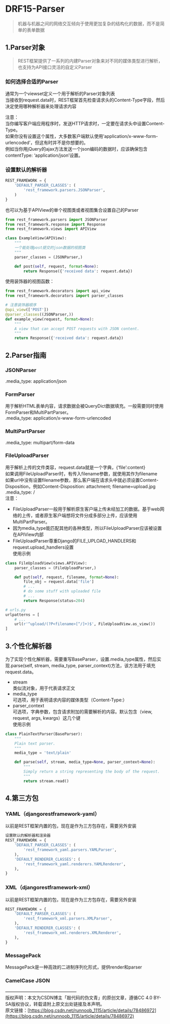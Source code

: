 # DRF15-Parser
> 机器与机器之间的网络交互倾向于使用更加复杂的结构化的数据，而不是简单的表单数据



## 1.Parser对象
> REST框架提供了一系列的内建Parser对象来对不同的媒体类型进行解析，也支持为API接口灵活的自定义Parser



### 如何选择合适的Parser
通常为一个viewset定义一个用于解析的Parser对象列表  
当接收到request.data时，REST框架首先检查请求头的Content-Type字段，然后决定使用哪种解析器来处理请求内容

注意：  
当你编写客户端应用程序时，发送HTTP请求时，一定要在请求头中设置Content-Type。  
如果你没有设置这个属性，大多数客户端默认使用’application/x-www-form-urlencoded’，但这有时并不是你想要的。  
例如当你用jQuery的ajax方法发送一个json编码的数据时，应该确保包含contentType: ‘application/json’设置。


### 设置默认的解析器
```python
REST_FRAMEWORK = {
    'DEFAULT_PARSER_CLASSES': (
        'rest_framework.parsers.JSONParser',
    )
}
```
也可以为基于APIView的单个视图类或者视图集合设置自己的Parser
```python
from rest_framework.parsers import JSONParser
from rest_framework.response import Response
from rest_framework.views import APIView

class ExampleView(APIView):
    """
    一个能处理post提交的json数据的视图类
    """
    parser_classes = (JSONParser,)

    def post(self, request, format=None):
        return Response({'received data': request.data})
```
使用装饰器的视图函数：

```python
from rest_framework.decorators import api_view
from rest_framework.decorators import parser_classes

# 注意装饰器顺序
@api_view(['POST'])
@parser_classes((JSONParser,))
def example_view(request, format=None):
    """
    A view that can accept POST requests with JSON content.
    """
    return Response({'received data': request.data})
```

## 2.Parser指南

### JSONParser
.media_type: application/json


### FormParser
用于解析HTML表单内容，请求数据会被QueryDict数据填充。一般需要同时使用FormParser和MultiPartParser。  
.media_type: application/x-www-form-urlencoded


### MultiPartParser
.media_type: multipart/form-data


### FileUploadParser
用于解析上传的文件类容，request.data就是一个字典，{‘file’:content}  
如果调用FileUploadParser时，有传入filename参数，就使用其作为filename  
如果url中没有设置filename参数，那么客户端在请求头中就必须设置Content-Disposition，例如Content-Disposition: attachment; filename=upload.jpg  
.media_type: /  
注意：  
- FileUploadParser一般用于解析原生客户端上传未经加工的数据。基于web网络的上传，或者原生客户端想将文件分成多部分上传，应该使用MultiPartParser。  
- 因为media_type能匹配其他的各种类型，所以FileUploadParser应该被设置在APIView内部  
- FileUploadParser尊重Django的FILE_UPLOAD_HANDLERS和request.upload_handlers设置  
使用示例
```python
class FileUploadView(views.APIView):
    parser_classes = (FileUploadParser,)

    def put(self, request, filename, format=None):
        file_obj = request.data['file']
        # ...
        # do some stuff with uploaded file
        # ...
        return Response(status=204)

# urls.py
urlpatterns = [
    # ...
    url(r'^upload/(?P<filename>[^/]+)$', FileUploadView.as_view())
]
```

## 3.个性化解析器
为了实现个性化解析器，需要重写BaseParser，设置.media_type属性，然后实现.parse(self, stream, media_type, parser_context)方法，该方法用于填充request.data。  
- stream  
类似流对象，用于代表请求正文  
- media_type  
可选项，用于表明请求内容的媒体类型（Content-Type:）  
- parser_context  
可选项，字典参数，包含请求附加的需要解析的内容。默认包含（view, request, args, kwargs）这几个键  
使用示例
```python
class PlainTextParser(BaseParser):
    """
    Plain text parser.
    """
    media_type = 'text/plain'

    def parse(self, stream, media_type=None, parser_context=None):
        """
        Simply return a string representing the body of the request.
        """
        return stream.read()
```

## 4.第三方包

### YAML（djangorestframework-yaml）
以前是REST框架内置的包，现在是作为三方包存在，需要另外安装
```python
设置默认的解析器和渲染器
REST_FRAMEWORK = {
    'DEFAULT_PARSER_CLASSES': (
        'rest_framework_yaml.parsers.YAMLParser',
    ),
    'DEFAULT_RENDERER_CLASSES': (
        'rest_framework_yaml.renderers.YAMLRenderer',
    ),
}
```

### XML（djangorestframework-xml）
以前是REST框架内置的包，现在是作为三方包存在，需要另外安装
```python
REST_FRAMEWORK = {
    'DEFAULT_PARSER_CLASSES': (
        'rest_framework_xml.parsers.XMLParser',
    ),
    'DEFAULT_RENDERER_CLASSES': (
        'rest_framework_xml.renderers.XMLRenderer',
    ),
}
```

### MessagePack
MessagePack是一种高效的二进制序列化形式，提供render和parser

### CamelCase JSON






————————————————  
版权声明：本文为CSDN博主「敲代码的伪文青」的原创文章，遵循CC 4.0 BY-SA版权协议，转载请附上原文出处链接及本声明。  
原文链接：[https://blog.csdn.net/runnoob_1115/article/details/78486972](https://blog.csdn.net/runnoob_1115/article/details/78486972)
